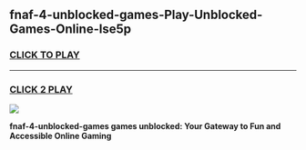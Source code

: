 
## fnaf-4-unblocked-games-Play-Unblocked-Games-Online-lse5p
<h3>
<a href="https://premium76.site?title=fnaf-4-unblocked-games&ref=25A">CLICK TO PLAY</a></h3>
<hr>

<h3>
<a href="https://premium76.site?title=fnaf-4-unblocked-games&ref=25A">CLICK 2 PLAY</a>
  
</h3>

<a href="https://premium76.site?title=fnaf-4-unblocked-games&ref=25A"><img src="https://clearcache.store/games.png"></a>


**fnaf-4-unblocked-games games unblocked: Your Gateway to Fun and Accessible Online Gaming**

